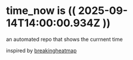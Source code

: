 # time_now is (( 2025-09-14T14:00:00.934Z ))

an automated repo that shows the currnent time

inspired by [breakingheatmap](https://github.com/breakingheatmap/breakingheatmap)